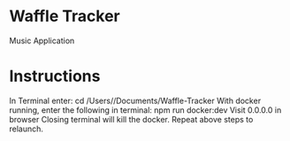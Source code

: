 # Waffle Tracker
 Music Application

# Instructions
In Terminal enter: cd /Users/<username>/Documents/Waffle-Tracker
With docker running, enter the following in terminal: npm run docker:dev
Visit 0.0.0.0 in browser 
Closing terminal will kill the docker. Repeat above steps to relaunch. 